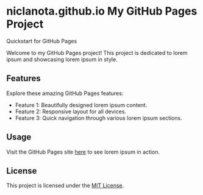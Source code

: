 # niclanota.github.io My GitHub Pages Project
Quickstart for GitHub Pages

Welcome to my GitHub Pages project! This project is dedicated to lorem ipsum and showcasing lorem ipsum in style.

## Features

Explore these amazing GitHub Pages features:

- Feature 1: Beautifully designed lorem ipsum content.
- Feature 2: Responsive layout for all devices.
- Feature 3: Quick navigation through various lorem ipsum sections.

## Usage

Visit the GitHub Pages site [here](https://yourusername.github.io/my-pages-project/) to see lorem ipsum in action.

## License

This project is licensed under the [MIT License](LICENSE).
